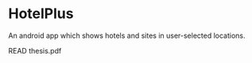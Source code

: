 # HotelPlus
An android app which shows hotels and sites in user-selected locations.

READ thesis.pdf

